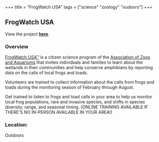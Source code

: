 +++
title = "FrogWatch USA"
tags = ["science" "zoology" "oudoors"]
+++

## FrogWatch USA

View the project [**here**](https://frogwatch.next.fieldscope.org/).

### Overview

[FrogWatch USA™](https://frogwatch.next.fieldscope.org/) is a citizen science program of the [Association of Zoos and Aquariums](http://www.aza.org/) that invites individuals and families to learn about the wetlands in their communities and help conserve amphibians by reporting data on the calls of local frogs and toads.

Volunteers are trained to collect information about the calls from frogs and toads during the monitoring season of February through August.

Get trained to listen to frogs and toad calls in your area to help us monitor local frog populations, rare and invasive species, and shifts in species diversity, range, and seasonal timing. (ONLINE TRAINING AVAILABLE IF THERE'S NO IN-PERSON AVAILABLE IN YOUR AREA!)

### Location:
Outdoors
